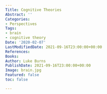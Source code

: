 ```yaml
---
Title: Cognitive Theories
Abstract: ''
Categories:
- Perspectives
Tags:
- brain
- cognitive theory
Date: '2020-02-07'
LastModifiedDate: 2021-09-16T23:00:00+00:00
References: 
Books: 
Author: Luke Burns
PublishDate: 2021-09-16T23:00:00+00:00
Image: brain.jpg
Featured: false
toc: false

---
```


